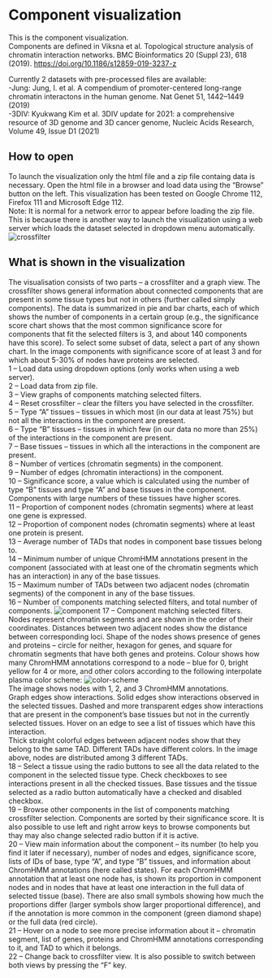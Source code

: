 # Component visualization
This is the component visualization.\
Components are defined in Viksna et al. Topological structure analysis of chromatin interaction networks. BMC Bioinformatics 20 (Suppl 23), 618 (2019). https://doi.org/10.1186/s12859-019-3237-z

Currently 2 datasets with pre-processed files are available:\
-Jung: Jung, I. et al. A compendium of promoter-centered long-range chromatin interactons in the human genome. Nat Genet 51, 1442–1449 (2019)\
-3DIV: Kyukwang Kim et al. 3DIV update for 2021: a comprehensive resource of 3D genome and 3D cancer genome, Nucleic Acids Research, Volume 49, Issue D1 (2021)
## How to open
To launch the visualization only the html file and a zip file containg data is necessary. Open the html file in a browser and load data using the “Browse” button on the left. This visualization has been tested on Google Chrome 112, Firefox 111 and Microsoft Edge 112.\
Note: It is normal for a network error to appear before loading the zip file. This is because there is another way to launch the visualization using a web server which loads the dataset selected in dropdown menu automatically.
![crossfilter](https://user-images.githubusercontent.com/82528920/232642390-2e035294-08be-4149-81be-703afd0aeb09.png)
## What is shown in the visualization
The visualisation consists of two parts – a crossfilter and a graph view. The crossfilter shows general information about connected components that are present in some tissue types but not in others (further called simply components). The data is summarized in pie and bar charts, each of which shows the number of components in a certain group (e.g., the significance score chart shows that the most common significance score for components that fit the selected filters is 3, and about 140 components have this score). To select some subset of data, select a part of any shown chart. In the image components with significance score of at least 3 and for which about 5-30% of nodes have proteins are selected.\
1 – Load data using dropdown options (only works when using a web server).\
2 – Load data from zip file.\
3 – View graphs of components matching selected filters.\
4 – Reset crossfilter – clear the filters you have selected in the crossfilter.\
5 – Type “A” tissues – tissues in which most (in our data at least 75%) but not all the interactions in the component are present.\
6 – Type “B” tissues – tissues in which few (in our data no more than 25%) of the interactions in the component are present.\
7 – Base tissues – tissues in which all the interactions in the component are present.\
8 – Number of vertices (chromatin segments) in the component.\
9 – Number of edges (chromatin interactions) in the component.\
10 – Significance score, a value which is calculated using the number of type “B” tissues and type “A” and base tissues in the component. Components with large numbers of these tissues have higher scores.\
11 – Proportion of component nodes (chromatin segments) where at least one gene is expressed.\
12 – Proportion of component nodes (chromatin segments) where at least one protein is present.\
13 – Average number of TADs that nodes in component base tissues belong to.\
14 – Minimum number of unique ChromHMM annotations present in the component (associated with at least one of the chromatin segments which has an interaction) in any of the base tissues.\
15 – Maximum number of TADs between two adjacent nodes (chromatin segments) of the component in any of the base tissues.\
16 – Number of components matching selected filters, and total number of components.
![component](https://user-images.githubusercontent.com/82528920/232642900-d572a95f-ed8f-4d7e-9828-c5ec7cf62da1.png)
17 – Component matching selected filters. Nodes represent chromatin segments and are shown in the order of their coordinates. Distances between two adjacent nodes show the distance between corresponding loci. Shape of the nodes shows presence of genes and proteins – circle for neither, hexagon for genes, and square for chromatin segments that have both genes and proteins. Colour shows how many ChromHMM annotations correspond to a node – blue for 0, bright yellow for 4 or more, and other colors according to the following interpolate plasma color scheme:
![color-scheme](https://user-images.githubusercontent.com/82528920/232642990-66db4095-8044-482a-8569-99f35cc32dde.png)\
The image shows nodes with 1, 2, and 3 ChromHMM annotations.\
Graph edges show interactions. Solid edges show interactions observed in the selected tissues. Dashed and more transparent edges show interactions that are present in the component’s base tissues but not in the currently selected tissues. Hover on an edge to see a list of tissues which have this interaction.\
Thick straight colorful edges between adjacent nodes show that they belong to the same TAD. Different TADs have different colors. In the image above, nodes are distributed among 3 different TADs.\
18 – Select a tissue using the radio buttons to see all the data related to the component in the selected tissue type. Check checkboxes to see interactions present in all the checked tissues. Base tissues and the tissue selected as a radio button automatically have a checked and disabled checkbox.\
19 – Browse other components in the list of components matching crossfilter selection. Components are sorted by their significance score. It is also possible to use left and right arrow keys to browse components but thay may also change selected radio button if it is active.\
20 – View main information about the component – its number (to help you find it later if necessary), number of nodes and edges, significance score, lists of IDs of base, type “A”, and type “B” tissues, and information about ChromHMM annotations (here called states). For each ChromHMM annotation that at least one node has, is shown its proportion in component nodes and in nodes that have at least one interaction in the full data of selected tissue (base). There are also small symbols showing how much the proportions differ (larger symbols show larger proportional difference), and if the annotation is more common in the component (green diamond shape) or the full data (red circle).\
21 – Hover on a node to see more precise information about it – chromatin segment, list of genes, proteins and ChromHMM annotations corresponding to it, and TAD to which it belongs.\
22 – Change back to crossfilter view. It is also possible to switch between both views by pressing the “F” key.

